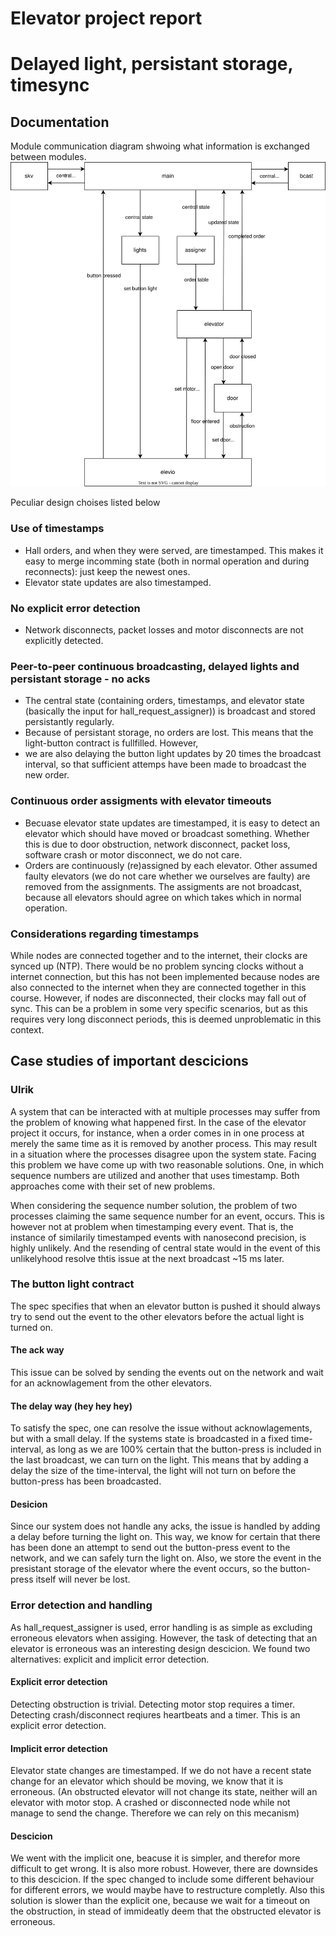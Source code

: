 # Elevator project report
# Delayed light, persistant storage, timesync
## Documentation
Module communication diagram shwoing what information is exchanged between modules.
![Communication diagram](communication_diagram.drawio.svg)

Peculiar design choises listed below
### Use of timestamps
- Hall orders, and when they were served, are timestamped. This makes it easy to merge incomming state (both in normal operation and during reconnects): just keep the newest ones.
- Elevator state updates are also timestamped.

### No explicit error detection
- Network disconnects, packet losses and motor disconnects are not explicitly detected.

### Peer-to-peer continuous broadcasting, delayed lights and persistant storage - no acks
- The central state (containing orders, timestamps, and elevator state (basically the input for hall_request_assigner)) is broadcast and stored persistantly regularly.
- Because of persistant storage, no orders are lost. This means that the light-button contract is fullfilled. However, 
- we are also delaying the button light updates by 20 times the broadcast interval, so that sufficient attemps have been made to broadcast the new order.

### Continuous order assigments with elevator timeouts
- Becuase elevator state updates are timestamped, it is easy to detect an elevator which should have moved or broadcast something. Whether this is due to door obstruction, network disconnect, packet loss, software crash or motor disconnect, we do not care.
- Orders are continuously (re)assigned by each elevator. Other assumed faulty elevators (we do not care whether we ourselves are faulty) are removed from the assignments. The assigments are not broadcast, because all elevators should agree on which takes which in normal operation.

### Considerations regarding timestamps
While nodes are connected together and to the internet, their clocks are synced up (NTP). There would be no problem syncing clocks without a internet connection, but this has not been implemented because nodes are also connected to the internet when they are connected together in this course. However, if nodes are disconnected, their clocks may fall out of sync. This can be a problem in some very specific scenarios, but as this requires very long disconnect periods, this is deemed unproblematic in this context.

## Case studies of important descicions

### Ulrik
A system that can be interacted with at multiple processes may suffer from the problem of knowing what happened first. In the case of the elevator project 
it occurs, for instance, when a order comes in in one process at merely the same time as it is removed by another process. This may result in a situation where the processes disagree upon the system state. Facing this problem we have come up with two reasonable solutions. One, in which sequence numbers are utilized and another that uses timestamp. Both approaches come with their set of new problems. 

When considering the sequence number solution, the problem of two processes claiming the same sequence number for an event, occurs. This is however not at problem when timestamping every event. That is, the instance of similarily timestamped events with nanosecond precision, is highly unlikely. And the resending of central state would in the event of this unlikelyhood resolve thtis issue at the next broadcast ~15 ms later. 

### The button light contract
The spec specifies that when an elevator button is pushed it should always try to send out the event to the other elevators before the actual light is turned on. 

#### The ack way
This issue can be solved by sending the events out on the network and wait for an acknowlagement from the other elevators.

#### The delay way (hey hey hey)
To satisfy the spec, one can resolve the issue without acknowlagements, but with a small delay. If the systems state is broadcasted in a fixed time-interval, as long as we are 100% certain that the button-press is included in the last broadcast, we can turn on the light. This means that by adding a delay the size of the time-interval, the light will not turn on before the button-press has been broadcasted.

#### Desicion
Since our system does not handle any acks, the issue is handled by adding a delay before turning the light on. This way, we know for certain that there has been done an attempt to send out the button-press event to the network, and we can safely turn the light on. Also, we store the event in the presistant storage of the elevator where the event occurs, so the button-press itself will never be lost.

### Error detection and handling
As hall_request_assigner is used, error handling is as simple as excluding erroneous elevators when assiging. However, the task of detecting that an elevator is erroneous was an interesting design descicion. We found two alternatives: explicit and implicit error detection.

#### Explicit error detection
Detecting obstruction is trivial. Detecting motor stop requires a timer. Detecting crash/disconnect reqiures heartbeats and a timer. This is an explicit error detection.

#### Implicit error detection
Elevator state changes are timestamped. If we do not have a recent state change for an elevator which should be moving, we know that it is erroneous.
(An obstructed elevator will not change its state, neither will an elevator with motor stop. A crashed or disconnected node while not manage to send the change. Therefore we can rely on this mecanism)

#### Descicion
We went with the implicit one, beacuse it is simpler, and therefor more difficult to get wrong. It is also more robust. However, there are downsides to this descicion. If the spec changed to include some different behaviour for different errors, we would maybe have to restructure completly. Also this solution is slower than the explicit one, because we wait for a timeout on the obstruction, in stead of immideatly deem that the obstructed elevator is erroneous.
